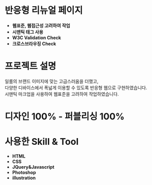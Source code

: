 # 반응형 리뉴얼 페이지

- **웹표준, 웹접근성 고려하여 작업**
- **시맨틱 태그 사용**
- **W3C Validation Check**
- **크로스브라우징 Check**

# 프로젝트 설명
일룸의 브랜드 이미지에 맞는 고급스러움을 더했고,<br>
다양한 디바이스에서 폭넓게 이용할 수 있도록 반응형 웹으로 구현하였습니다.<br>
시맨틱 마크업을 사용하여 웹표준을 고려하여 작업하였습니다.

# 디자인 100% - 퍼블리싱 100%

# 사용한 Skill & Tool

- **HTML**
- **CSS**
- **JQuery&Javascript**
- **Photoshop**
- **illustration**
